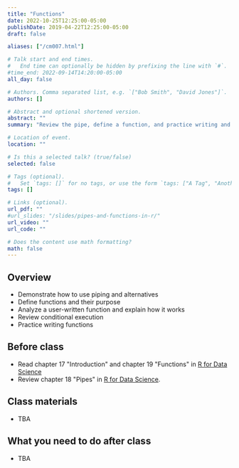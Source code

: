 ```yaml
---
title: "Functions"
date: 2022-10-25T12:25:00-05:00
publishDate: 2019-04-22T12:25:00-05:00
draft: false

aliases: ["/cm007.html"]

# Talk start and end times.
#   End time can optionally be hidden by prefixing the line with `#`.
#time_end: 2022-09-14T14:20:00-05:00
all_day: false

# Authors. Comma separated list, e.g. `["Bob Smith", "David Jones"]`.
authors: []

# Abstract and optional shortened version.
abstract: ""
summary: "Review the pipe, define a function, and practice writing and debugging functions."

# Location of event.
location: ""

# Is this a selected talk? (true/false)
selected: false

# Tags (optional).
#   Set `tags: []` for no tags, or use the form `tags: ["A Tag", "Another Tag"]` for one or more tags.
tags: []

# Links (optional).
url_pdf: ""
#url_slides: "/slides/pipes-and-functions-in-r/"
url_video: ""
url_code: ""

# Does the content use math formatting?
math: false
---
```




## Overview

* Demonstrate how to use piping and alternatives
* Define functions and their purpose
* Analyze a user-written function and explain how it works
* Review conditional execution
* Practice writing functions

## Before class

* Read chapter 17 "Introduction" and chapter 19 "Functions" in [R for Data Science](http://r4ds.had.co.nz/)
* Review chapter 18 "Pipes" in [R for Data Science](http://r4ds.had.co.nz/). 

<!--
See "Data transformation" lecture for further references
-->

## Class materials

* TBA

<!--
* [Pipes in R](/notes/pipes/)
* [Functions in R](/notes/functions/)
-->

## What you need to do after class

* TBA

